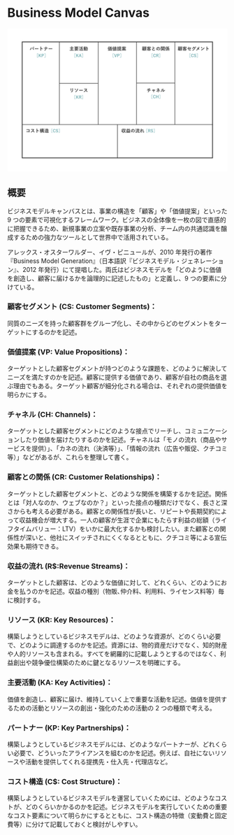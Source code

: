 # Business Model Canvas

![Business Model Canvas](../../../images/businessmodelcanvas.png)

## 概要

ビジネスモデルキャンバスとは、事業の構造を「顧客」や「価値提案」といった 9 つの要素で可視化するフレームワーク。ビジネスの全体像を一枚の図で直感的に把握できるため、新規事業の立案や既存事業の分析、チーム内の共通認識を醸成するための強力なツールとして世界中で活用されている。

アレックス・オスターワルダー、イヴ・ピニュールが、2010 年発行の著作『Business Model Generation』（日本語訳『ビジネスモデル・ジェネレーション』、2012 年発行）にて提唱した。両氏はビジネスモデルを「どのように価値を創造し、顧客に届けるかを論理的に記述したもの」と定義し、9 つの要素に分けている。

### 顧客セグメント (CS: Customer Segments)：

同質のニーズを持った顧客群をグループ化し、その中からどのセグメントをターゲットにするのかを記述。

### 価値提案 (VP: Value Propositions)：

ターゲットとした顧客セグメントが持つどのような課題を、どのように解決してニーズを満たすのかを記述。顧客に提供する価値であり、顧客が自社の商品を選ぶ理由でもある。ターゲット顧客が細分化される場合は、それぞれの提供価値を明らかにする。

### チャネル (CH: Channels)：

ターゲットとした顧客セグメントにどのような接点でリーチし、コミュニケーションしたり価値を届けたりするのかを記述。チャネルは「モノの流れ（商品やサービスを提供）」、「カネの流れ（決済等）」、「情報の流れ（広告や販促、クチコミ等）」などがあるが、これらを整理して書く。

### 顧客との関係 (CR: Customer Relationships)：

ターゲットとした顧客セグメントと、どのような関係を構築するかを記述。関係とは「対人なのか、ウェブなのか？」といった接点の種類だけでなく、長さと深さからも考える必要がある。顧客との関係性が長いと、リピートや長期契約によって収益機会が増大する。一人の顧客が生涯で企業にもたらす利益の総額（ライフタイムバリュー：LTV）をいかに最大化するかも検討したい。また顧客との関係性が深いと、他社にスイッチされにくくなるとともに、クチコミ等による宣伝効果も期待できる。

### 収益の流れ (R$:Revenue Streams)：

ターゲットとした顧客は、どのような価値に対して、どれくらい、どのようにお金を払うのかを記述。収益の種別（物販､仲介料、利用料、ライセンス料等）毎に検討する。

### リソース (KR: Key Resources)：

構築しようとしているビジネスモデルは、どのような資源が、どのくらい必要で、どのように調達するのかを記述。資源には、物的資産だけでなく、知的財産や人的リソースも含まれる。すべてを網羅的に記載しようとするのではなく、利益創出や競争優位構築のために鍵となるリソースを明確にする。

### 主要活動 (KA: Key Activities)：

価値を創造し、顧客に届け、維持していく上で重要な活動を記述。価値を提供するための活動とリソースの創出・強化のための活動の 2 つの種類で考える。

### パートナー (KP: Key Partnerships)：

構築しようとしているビジネスモデルには、どのようなパートナーが、どれくらい必要で、どういったアライアンスを組むのかを記述。例えば、自社にないリソースや活動を提供してくれる提携先・仕入先・代理店など。

### コスト構造 (C$: Cost Structure)：

構築しようとしているビジネスモデルを運営していくためには、どのようなコストが、どのくらいかかるのかを記述。ビジネスモデルを実行していくための重要なコスト要素について明らかにするとともに、コスト構造の特徴（変動費と固定費等）に分けて記載しておくと検討がしやすい。
